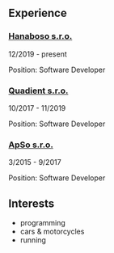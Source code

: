 ## Experience

### [Hanaboso s.r.o.](https://hanaboso.com/)

12/2019 - present

Position: Software Developer

### [Quadient s.r.o.](https://www.quadient.com/)

10/2017 - 11/2019

Position: Software Developer

### [ApSo s.r.o.](https://www.apso.cz/)

3/2015 - 9/2017

Position: Software Developer

## Interests
 - programming
 - cars & motorcycles
 - running

